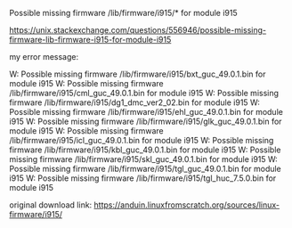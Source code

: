 Possible missing firmware /lib/firmware/i915/* for module i915

https://unix.stackexchange.com/questions/556946/possible-missing-firmware-lib-firmware-i915-for-module-i915


my error message:

W: Possible missing firmware /lib/firmware/i915/bxt_guc_49.0.1.bin for module i915
W: Possible missing firmware /lib/firmware/i915/cml_guc_49.0.1.bin for module i915
W: Possible missing firmware /lib/firmware/i915/dg1_dmc_ver2_02.bin for module i915
W: Possible missing firmware /lib/firmware/i915/ehl_guc_49.0.1.bin for module i915
W: Possible missing firmware /lib/firmware/i915/glk_guc_49.0.1.bin for module i915
W: Possible missing firmware /lib/firmware/i915/icl_guc_49.0.1.bin for module i915
W: Possible missing firmware /lib/firmware/i915/kbl_guc_49.0.1.bin for module i915
W: Possible missing firmware /lib/firmware/i915/skl_guc_49.0.1.bin for module i915
W: Possible missing firmware /lib/firmware/i915/tgl_guc_49.0.1.bin for module i915
W: Possible missing firmware /lib/firmware/i915/tgl_huc_7.5.0.bin for module i915


original download link:
https://anduin.linuxfromscratch.org/sources/linux-firmware/i915/

